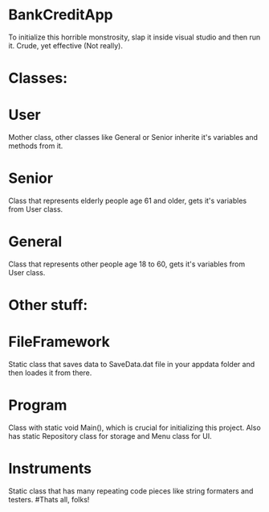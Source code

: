 # BankCreditApp
To initialize this horrible monstrosity, slap it inside visual studio and then run it. Crude, yet effective (Not really).
# Classes:
# User
Mother class, other classes like General or Senior inherite it's variables and methods from it.
# Senior
Class that represents elderly people age 61 and older, gets it's variables from User class.
# General
Class that represents other people age 18 to 60, gets it's variables from User class.
# Other stuff:
# FileFramework
Static class that saves data to SaveData.dat file in your appdata folder and then loades it from there.
# Program
Class with static void Main(), which is crucial for initializing this project. Also has static Repository class for storage and Menu class for UI.
# Instruments
Static class that has many repeating code pieces like string formaters and testers.
#Thats all, folks!
